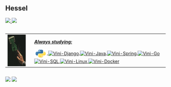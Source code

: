 ## Hessel

<div>
  <a href="https://github.com/vghessel">
  <!-<img height="180em" src="https://github-readme-stats-ten-rho-19.vercel.app/api/top-langs/?username=vghessel&layout=compact&langs_count=7&theme=dark"/>
  <img height="180em" src="https://github-readme-stats.vercel.app/api?username=vghessel&layout=compact&langs_count=7&theme=dark"/>
  <img height="180em" src="https://github-readme-stats.vercel.app/api/top-langs/?username=vghessel&layout=compact&theme=dark"/>
  <!--<h3 align=left height="260">I use <img align="center" alt="Vini-Docker" height="30" width="40" src="https://cdn.jsdelivr.net/gh/devicons/devicon/icons/archlinux/archlinux-original.svg" /> BTW</h3> -->
</div>
<br>

<table style="border: none;">
  <tr>
    <td style="vertical-align: top;">
      <img align="center" src="hash.jpg" width="100" height="100">
    </td>
    <td style="vertical-align: top; padding-left: 20px;">
      <p><b><i>Always studying:</i></b></p>
      <img align="center" alt="Vini-Python" height="30" width="40" src="https://raw.githubusercontent.com/devicons/devicon/master/icons/python/python-original.svg">
      <img align="center" alt="Vini-Django" height="30" width="40" src="https://cdn.jsdelivr.net/gh/devicons/devicon@latest/icons/django/django-plain.svg">
      <img align="center" alt="Vini-Java" height="30" width="40" src="https://cdn.jsdelivr.net/gh/devicons/devicon@latest/icons/java/java-original.svg">
      <img align="center" alt="Vini-Spring" height="30" width="40" src="https://cdn.jsdelivr.net/gh/devicons/devicon@latest/icons/spring/spring-original-wordmark.svg">
      <img align="center" alt="Vini-Go" height="30" width="40" src="https://cdn.jsdelivr.net/gh/devicons/devicon/icons/go/go-original.svg">
      <img align="center" alt="Vini-SQL" height="30" width="40" src="https://cdn.jsdelivr.net/gh/devicons/devicon@latest/icons/azuresqldatabase/azuresqldatabase-original.svg">
      <img align="center" alt="Vini-Linux" height="30" width="40" src="https://cdn.jsdelivr.net/gh/devicons/devicon/icons/linux/linux-original.svg">
      <img align="center" alt="Vini-Docker" height="30" width="40" src="https://cdn.jsdelivr.net/gh/devicons/devicon/icons/docker/docker-plain-wordmark.svg">
    </td>
  </tr>
</table>
  
  ##

<div>
  <a href = "mailto:vgerlachhessel@gmail.com"><img src="https://img.shields.io/badge/-Gmail-%23333?style=for-the-badge&logo=gmail&logoColor=white" target="_blank"></a>
  <a href="https://www.linkedin.com/in/vinicius-gerlach-hessel" target="_blank"><img src="https://img.shields.io/badge/-LinkedIn-%230077B5?style=for-the-badge&logo=linkedin&logoColor=white" target="_blank"></a> 
  
</div>
